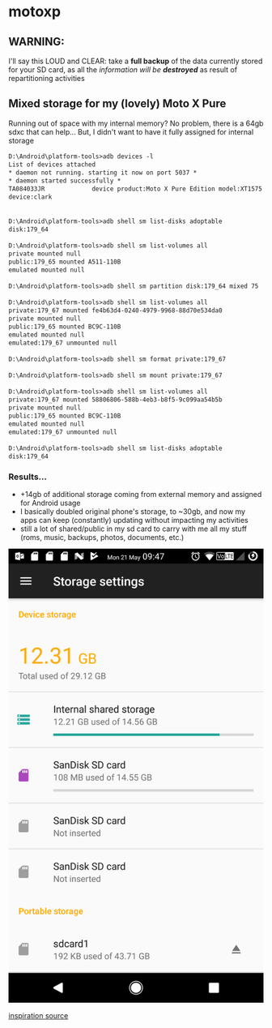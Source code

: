 # motoxp

## WARNING:
I'll say this LOUD and CLEAR: take a **full backup** of the data currently stored for your SD card, as all the *information will be **destroyed*** as result of repartitioning activities


## Mixed storage for my (lovely) Moto X Pure

Running out of space with my internal memory? No problem, there is a 64gb sdxc that can help... But, I didn't want to have it fully assigned for internal storage

```
D:\Android\platform-tools>adb devices -l
List of devices attached
* daemon not running. starting it now on port 5037 *
* daemon started successfully *
TA084033JR             device product:Moto X Pure Edition model:XT1575 device:clark


D:\Android\platform-tools>adb shell sm list-disks adoptable
disk:179_64

D:\Android\platform-tools>adb shell sm list-volumes all
private mounted null
public:179_65 mounted A511-110B
emulated mounted null

D:\Android\platform-tools>adb shell sm partition disk:179_64 mixed 75

D:\Android\platform-tools>adb shell sm list-volumes all
private:179_67 mounted fe4b63d4-0240-4979-9968-88d70e534da0
private mounted null
public:179_65 mounted BC9C-110B
emulated mounted null
emulated:179_67 unmounted null

D:\Android\platform-tools>adb shell sm format private:179_67

D:\Android\platform-tools>adb shell sm mount private:179_67

D:\Android\platform-tools>adb shell sm list-volumes all
private:179_67 mounted 58806806-588b-4eb3-b8f5-9c099aa54b5b
private mounted null
public:179_65 mounted BC9C-110B
emulated mounted null
emulated:179_67 unmounted null

D:\Android\platform-tools>adb shell sm list-disks adoptable
disk:179_64
```

### Results...

* +14gb of additional storage coming from external memory and assigned for Android usage
* I basically doubled original phone's storage, to ~30gb, and now my apps can keep (constantly) updating without impacting my activities
* still a lot of shared/public in my sd card to carry with me all my stuff (roms, music, backups, photos, documents, etc.)


![](Screenshot_20180521-094749.png)

[inspiration source](https://android.stackexchange.com/questions/145457/i-want-to-split-one-microsd-card-into-two-parts-part-adoptable-storage-and-par)
